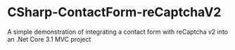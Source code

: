 # CSharp-ContactForm-reCaptchaV2
A simple demonstration of integrating a contact form with reCaptcha v2 into an .Net Core 3.1 MVC project  
